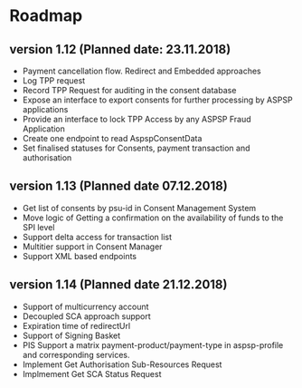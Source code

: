 # Roadmap

## version 1.12 (Planned date: 23.11.2018)
- Payment cancellation flow.  Redirect and Embedded approaches
- Log TPP request
- Record TPP Request for auditing in the consent database 
- Expose an interface to export consents for further processing by ASPSP applications
- Provide an interface to lock TPP Access by any ASPSP Fraud Application
- Create one endpoint to read AspspConsentData
- Set finalised statuses for Consents, payment transaction and authorisation

## version 1.13 (Planned date 07.12.2018)
- Get list of consents by psu-id in Consent Management System
- Move logic of Getting a confirmation on the availability of funds to the SPI level
- Support delta access for transaction list
- Multitier support in Consent Manager
- Support XML based endpoints

## version 1.14 (Planned date 21.12.2018)
- Support of multicurrency account
- Decoupled SCA approach support
- Expiration time of redirectUrl
- Support of Signing Basket
- PIS Support a matrix payment-product/payment-type in aspsp-profile and corresponding services.
- Implement Get Authorisation Sub-Resources Request
- Implmement Get SCA Status Request

